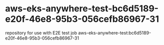 # aws-eks-anywhere-test-bc6d5189-e20f-46e8-95b3-056cefb86967-31
repository for use with E2E test job aws-eks-anywhere-test:bc6d5189-e20f-46e8-95b3-056cefb86967-31
